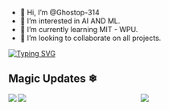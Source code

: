 - 👋 Hi, I’m @Ghostop-314
- 👀 I’m interested in  AI AND ML.
- 🌱 I’m currently learning MIT - WPU.
- 💞️ I’m looking to collaborate on all projects.
<!---
Ghostop-314/Ghostop-314 is a ✨ special ✨ repository because its `README.md` (this file) appears on your GitHub profile.
You can click the Preview link to take a look at your changes.
--->
[![Typing SVG](https://readme-typing-svg.herokuapp.com?color=31C4B9&lines=HELLO+%2C+I+AM+SIDDHARTH+%F0%9F%91%A6;HELLO%2C+I+AM+CODER+%F0%9F%A7%91%E2%80%8D%F0%9F%92%BB;HELLO%2C+U+KNOW+ME+AS+GHOST+%F0%9F%91%BB)](https://git.io/typing-svg)

## Magic Updates ❄


<img align="left" src="https://github-readme-stats.vercel.app/api?username=Ghostop-314&&layout=compact&count_private=true&show_icons=true&hide_border=true&card_width=200&include_all_commits=true&bg_color=0D1117&title_color=FFFFFF&text_color=FFFFFF&icon_color=FFFFFF"/>
<img align="left" src="https://github-readme-stats.vercel.app/api/top-langs/?username=Ghostop-314&layout=compact&hide_border=true&card_width=200&bg_color=0D1117&title_color=FFFFFF&text_color=FFFFFF&icon_color=FFFFFF"/>
<div align="center"><img src="https://github-profile-trophy.vercel.app/?username=Ghostop-314&theme=dracula"></div>
